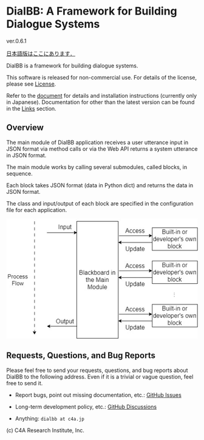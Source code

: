 # DialBB: A Framework for Building Dialogue Systems

ver.0.6.1

[日本語版はここにあります．](README-ja.md)

DialBB is a framework for building dialogue systems.

This software is released for non-commercial use. For details of the license, please see [License](LICENSE-en).

Refer to the [document](https://c4a-ri.github.io/dialbb/document-en/build/html/) for details and installation instructions (currently only in Japanese). Documentation for other than the latest version can be found in the [Links](https://c4a-ri.github.io/dialbb/) section.

## Overview

The main module of DialBB application receives a user utterance input in JSON format via method calls or via the Web API returns a system utterance in JSON format.


The main module works by calling several submodules, called blocks, in sequence.

Each block takes JSON format (data in Python dict) and returns the data in JSON format.


The class and input/output of each block are specified in the configuration file for
each application.


![dialbb-arch-en](docs/images/dialbb-arch-en.jpg)

## Requests, Questions, and Bug Reports

Please feel free to send your requests, questions, and bug reports about DialBB to the following
address. Even if it is a trivial or vague question, feel free to send it.


- Report bugs, point out missing documentation, etc.: [GitHub Issues](https://github.com/c4a-ri/dialbb/issues)

- Long-term development policy, etc.: [GitHub Discussions](https://github.com/c4a-ri/dialbb/discussions)

- Anything: `dialbb at c4a.jp`

(c) C4A Research Institute, Inc.

